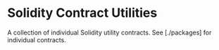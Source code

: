 # Solidity Contract Utilities

A collection of individual Solidity utility contracts. See [./packages] for individual contracts.
